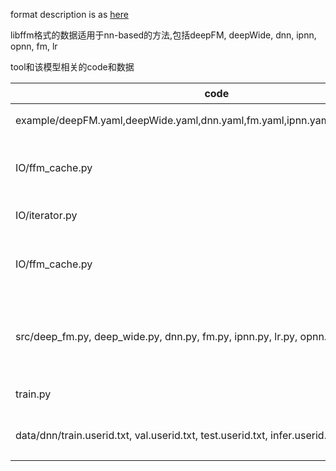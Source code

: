format description is as [here](https://github.com/guestwalk/libffm)

libffm格式的数据适用于nn-based的方法,包括deepFM, deepWide, dnn, ipnn, opnn, fm, lr

tool和该模型相关的code和数据

code | 说明 |
----|------|
example/deepFM.yaml,deepWide.yaml,dnn.yaml,fm.yaml,ipnn.yaml,lr.yaml,opnn.yaml | 配置文件的例子 |
IO/ffm_cache.py | 对ffm数据格式进行解析,压缩成tfrecord |
IO/iterator.py | 配置文件的例子 |
IO/ffm_cache.py | 读取缓存中之后的tfrecord数据进行训练 |
src/deep_fm.py, deep_wide.py, dnn.py, fm.py, ipnn.py, lr.py, opnn.py | 模型deepFM, deepWide, dnn, fm, ipnn, opnn, lr |
train.py | 训练模型的主程序 |
data/dnn/train.userid.txt, val.userid.txt, test.userid.txt, infer.userid.txt | NN类模型使用的toy 数据 |